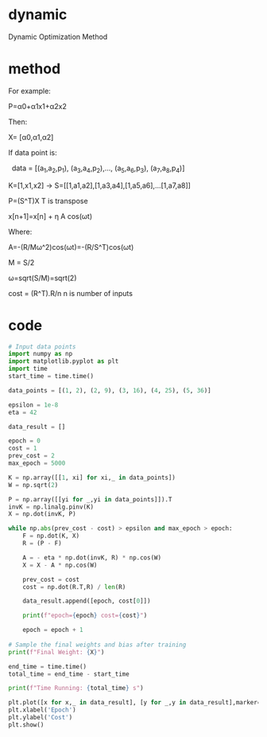 # dynamic
Dynamic Optimization Method

# method
For example:

P=α0+α1x1+α2x2

Then:

X= [α0,α1,α2]

If data point is: 

` `data = [(a<sub>1</sub>,a<sub>2</sub>,p<sub>1</sub>), (a<sub>3</sub>,a<sub>4</sub>,p<sub>2</sub>),…, (a<sub>5</sub>,a<sub>6</sub>,p<sub>3</sub>), (a<sub>7</sub>,a<sub>8</sub>,p<sub>4</sub>)]

K=[1,x1,x2] → S=[[1,a1,a2],[1,a3,a4],[1,a5,a6],...[1,a7,a8]] 

P=(S^T)X
T is transpose

x[n+1]=x[n] + η A cos(ωt)

Where:

A=-(R/Mω^2)cos(ωt)=-(R/S^T)cos(ωt)

M = S/2

ω=sqrt(S/M)=sqrt(2)

cost = (R^T).R/n
n is number of inputs


# code
```python
# Input data points
import numpy as np
import matplotlib.pyplot as plt
import time
start_time = time.time()

data_points = [(1, 2), (2, 9), (3, 16), (4, 25), (5, 36)]

epsilon = 1e-8
eta = 42

data_result = []

epoch = 0
cost = 1
prev_cost = 2
max_epoch = 5000

K = np.array([[1, xi] for xi,_ in data_points])
W = np.sqrt(2)

P = np.array([[yi for _,yi in data_points]]).T
invK = np.linalg.pinv(K)
X = np.dot(invK, P)

while np.abs(prev_cost - cost) > epsilon and max_epoch > epoch:
    F = np.dot(K, X)
    R = (P - F)

    A = - eta * np.dot(invK, R) * np.cos(W)
    X = X - A * np.cos(W)

    prev_cost = cost
    cost = np.dot(R.T,R) / len(R)

    data_result.append([epoch, cost[0]])

    print(f"epoch={epoch} cost={cost}")

    epoch = epoch + 1
    
# Sample the final weights and bias after training
print(f"Final Weight: {X}")

end_time = time.time()
total_time = end_time - start_time

print(f"Time Running: {total_time} s")

plt.plot([x for x,_ in data_result], [y for _,y in data_result],marker='o')
plt.xlabel('Epoch')
plt.ylabel('Cost')
plt.show()
```
